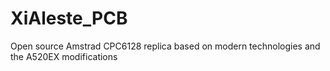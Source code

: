 # XiAleste_PCB
Open source Amstrad CPC6128 replica based on modern technologies and the A520EX modifications
